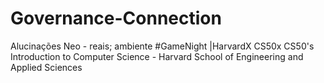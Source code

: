 # Governance-Connection
Alucinações Neo - reais; ambiente #GameNight |HarvardX CS50x
CS50's Introduction to Computer Science - Harvard School of Engineering and Applied Sciences
